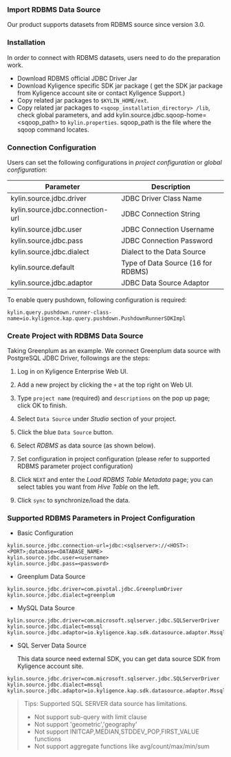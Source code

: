 ### Import RDBMS Data Source

Our product supports datasets from RDBMS source since version 3.0. 

### Installation

In order to connect with RDBMS datasets, users need to do the preparation work.

- Download RDBMS official JDBC Driver Jar
- Download Kyligence specific SDK jar package ( get the SDK jar package from Kyligence account site or contact Kyligence Support.)
- Copy related jar packages to  `$KYLIN_HOME/ext`. 
- Copy related jar packages to `<sqoop_installation_directory> /lib`, check global parameters, and add kylin.source.jdbc.sqoop-home=&lt;sqoop_path&gt; to `kylin.properties`. sqoop_path is the file where the sqoop command locates.

### Connection Configuration

Users can set the following configurations in *project configuration* or *global configuration*:

| Parameter                        | Description                        |
| -------------------------------- | ---------------------------------- |
| kylin.source.jdbc.driver         | JDBC Driver Class Name             |
| kylin.source.jdbc.connection-url | JDBC Connection String             |
| kylin.source.jdbc.user           | JDBC Connection Username           |
| kylin.source.jdbc.pass           | JDBC Connection Password           |
| kylin.source.jdbc.dialect        | Dialect to the Data Source         |
| kylin.source.default             | Type of Data Source (16 for RDBMS) |
| kylin.source.jdbc.adaptor        | JDBC Data Source Adaptor           |

To enable query pushdown, following configuration is required:

`kylin.query.pushdown.runner-class-name=io.kyligence.kap.query.pushdown.PushdownRunnerSDKImpl`

### Create Project with RDBMS Data Source

Taking Greenplum as an example. We connect Greenplum data source with PostgreSQL JDBC Driver, followings are the steps:

1. Log in on Kyligence Enterprise Web UI.
2. Add a new project by clicking the `+` at the top right on Web UI. 
3. Type `project name` (required) and `descriptions` on the pop up page; click OK to finish.
4. Select `Data Source` under *Studio* section of your project.
5. Click the blue `Data Source` button.
6. Select *RDBMS* as data source (as shown below).
7. Set configuration in project configuration (please refer to supported RDBMS parameter project configuration)

8. Click `NEXT` and enter the *Load RDBMS Table Metadata* page; you can select tables you want from *Hive Table* on the left. 
9. Click `sync` to synchronize/load the data. 

### Supported RDBMS Parameters in Project Configuration

- Basic Configuration

```properties
kylin.source.jdbc.connection-url=jdbc:<sqlserver>://<HOST>:<PORT>;database=<DATABASE_NAME>
kylin.source.jdbc.user=<username>
kylin.source.jdbc.pass=<password> 
```

- Greenplum Data Source

```properties
kylin.source.jdbc.driver=com.pivotal.jdbc.GreenplumDriver
kylin.source.jdbc.dialect=greenplum
```

- MySQL Data Source

```properties
kylin.source.jdbc.driver=com.microsoft.sqlserver.jdbc.SQLServerDriver
kylin.source.jdbc.dialect=mssql
kylin.source.jdbc.adaptor=io.kyligence.kap.sdk.datasource.adaptor.MssqlAdaptor
```

- SQL Server Data Source

  This data source need external SDK, you can get data source SDK from Kyligence account site.

```properties
kylin.source.jdbc.driver=com.microsoft.sqlserver.jdbc.SQLServerDriver
kylin.source.jdbc.dialect=mssql
kylin.source.jdbc.adaptor=io.kyligence.kap.sdk.datasource.adaptor.Mssql08Adaptor
```

> Tips: Supported SQL SERVER data source has limitations.
>
> - Not support sub-query with limit clause
> - Not support 'geometric','geography'
> - Not support INITCAP,MEDIAN,STDDEV_POP,FIRST_VALUE functions
> - Not support aggregate functions like avg/count/max/min/sum
